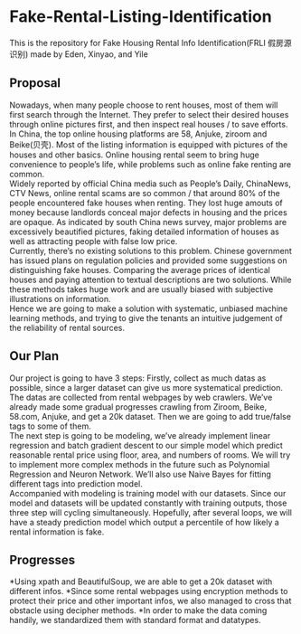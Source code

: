 # Fake-Rental-Listing-Identification
This is the repository for Fake Housing Rental Info Identification(FRLI 假房源识别) made by Eden, Xinyao, and Yile  

## Proposal
Nowadays, when many people choose to rent houses, most of them will first search through the Internet. They prefer to select their desired houses through online pictures first, and then inspect real houses / to save efforts. In China, the top online housing platforms are 58, Anjuke, ziroom and Beike(贝壳). Most of the listing information is equipped with pictures of the houses and other basics. Online housing rental seem to bring huge convenience to people’s life, while problems such as online fake renting are common.  
Widely reported by official China media such as People’s Daily, ChinaNews, CTV News, online rental scams are so common / that around 80% of the people encountered fake houses when renting. They lost huge amouts of money because landlords conceal major defects in housing and the prices are opaque. As indicated by south China news survey, major problems are excessively beautified pictures, faking detailed information of houses as well as attracting people with false low price.  
Currently, there’s no existing solutions to this problem. Chinese government has issued plans on regulation policies and provided some suggestions on distinguishing fake houses. Comparing the average prices of identical houses and paying attention to textual descriptions are two solutions. While these methods takes huge work and are usually biased with subjective illustrations on information.  
Hence we are going to make a solution with systematic, unbiased machine learning methods, and trying to give the tenants an intuitive judgement of the reliability of rental sources.  

## Our Plan
Our project is going to have 3 steps: Firstly, collect as much datas as possible, since a larger dataset can give us more systematical prediction. The datas are collected from rental webpages by web crawlers. We’ve already made some gradual progresses crawling from Ziroom, Beike, 58.com, Anjuke, and get a 20k dataset. Then we are going to add true/false tags to some of them.  
The next step is going to be modeling, we’ve already implement linear regression and batch gradient descent to our simple model which predict reasonable rental price using floor, area, and numbers of rooms. We will try to implement more complex methods in the future such as Polynomial Regression and Neuron Network. We’ll also use Naive Bayes for fitting different tags into prediction model.  
Accompanied with modeling is training model with our datasets. Since our model and datasets will be updated constantly with training outputs, those three step will cycling simultaneously. Hopefully, after several loops, we will have a steady prediction model which output a percentile of how likely a rental information is fake.  

## Progresses
*Using xpath and BeautifulSoup, we are able to get a 20k dataset with different infos.
*Since some rental webpages using encryption methods to protect their price and other important infos, we also managed to cross that obstacle using decipher methods.
*In order to make the data coming handily, we standardized them with standard format and datatypes.
